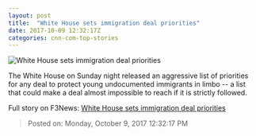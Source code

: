```yaml
---
layout: post
title:  "White House sets immigration deal priorities"
date: 2017-10-09 12:32:17Z
categories: cnn-com-top-stories
---
```


![White House sets immigration deal priorities](http://i2.cdn.cnn.com/cnnnext/dam/assets/170907121220-cnnee-daca-dreamers-protesters-super-tease.jpg)

The White House on Sunday night released an aggressive list of priorities for any deal to protect young undocumented immigrants in limbo -- a list that could make a deal almost impossible to reach if it is strictly followed.


Full story on F3News: [White House sets immigration deal priorities](http://www.f3nws.com/n/mYdUvB)

> Posted on: Monday, October 9, 2017 12:32:17 PM

